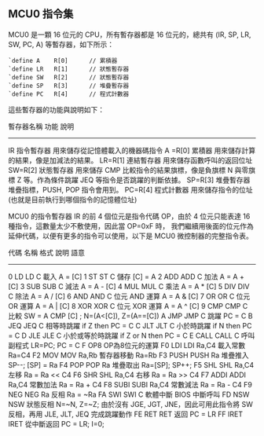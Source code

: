 ## MCU0 指令集

MCU0 是一顆 16 位元的 CPU，所有暫存器都是 16 位元的，總共有 (IR, SP, LR, SW, PC, A) 等暫存器，如下所示：

```
`define A    R[0]      // 累積器
`define LR   R[1]      // 狀態暫存器
`define SW   R[2]      // 狀態暫存器
`define SP   R[3]      // 堆疊暫存器
`define PC   R[4]      // 程式計數器
```

這些暫存器的功能與說明如下：

暫存器名稱    功能          說明
-----------   ----------    --------------------------------------------------------------------------------------
IR            指令暫存器    用來儲存從記憶體載入的機器碼指令
A =R[0]       累積器        用來儲存計算的結果，像是加減法的結果。
LR=R[1]       連結暫存器    用來儲存函數呼叫的返回位址
SW=R[2]       狀態暫存器    用來儲存 CMP 比較指令的結果旗標，像是負旗標 N 與零旗標 Z 等。作為條件跳躍 JEQ 等指令是否跳躍的判斷依據。
SP=R[3]       堆疊暫存器    堆疊指標，PUSH, POP 指令會用到。
PC=R[4]       程式計數器    用來儲存指令的位址 (也就是目前執行到哪個指令的記憶體位址)

MCU0 的指令暫存器 IR 的前 4 個位元是指令代碼 OP，由於 4 位元只能表達 16 種指令，這數量太少不敷使用，因此當 OP=0xF 時，
我們繼續用後面的位元作為延伸代碼，以便有更多的指令可以使用，以下是 MCU0 微控制器的完整指令表。

代碼 名稱       格式                 說明              語意
---- ------     --------             ------------      ----------------
0    LD         LD  C                載入              A = [C]
1    ST         ST  C                儲存              [C] = A
2    ADD        ADD C                加法              A = A + [C]
3    SUB        SUB C                減法              A = A - [C]
4    MUL        MUL C                乘法              A = A * [C]
5    DIV        DIV C                除法              A = A / [C]
6    AND        AND C                位元 AND 運算     A = A & [C]
7    OR         OR  C                位元 OR  運算     A = A | [C]
8    XOR        XOR C                位元 XOR 運算     A = A ^ [C]
9    CMP        CMP C                比較              SW = A CMP [C] ; N=(A<[C]), Z=(A==[C])
A    JMP        JMP C                跳躍              PC = C
B    JEQ        JEQ C                相等時跳躍        if Z then PC = C
C    JLT        JLT C                小於時跳躍        if N then PC = C
D    JLE        JLE C                小於或等於時跳躍  if Z or N then PC = C
E    CALL       CALL C               呼叫副程式        LR=PC; PC = C
F    OP8                             OP為8位元的運算
F0   LDI        LDI Ra,C4            載入常數          Ra=C4
F2   MOV        MOV Ra,Rb            暫存器移動        Ra=Rb
F3   PUSH       PUSH Ra              堆疊推入          SP--; [SP] = Ra
F4   POP        POP  Ra              堆疊取出          Ra=[SP]; SP++;
F5   SHL        SHL Ra,C4            左移              Ra = Ra << C4
F6   SHR        SHL Ra,C4            右移              Ra = Ra >> C4
F7   ADDI       ADDI Ra,C4           常數加法          Ra = Ra + C4
F8   SUBI       SUBI Ra,C4           常數減法          Ra = Ra - C4
F9   NEG        NEG Ra               反相              Ra = ~Ra
FA   SWI        SWI C                軟體中斷          BIOS 中斷呼叫
FD   NSW        NSW                  狀態反相          N=~N, Z=~Z; 由於沒有 JGE, JGT, JNE，因此可用此指令將 SW 反相，再用 JLE, JLT, JEQ 完成跳躍動作
FE   RET        RET                  返回              PC = LR
FF   IRET       IRET                 從中斷返回        PC = LR; I=0;


